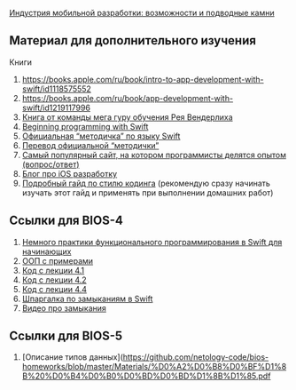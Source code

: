 [Индустрия мобильной разработки: возможности и подводные камни](https://www.youtube.com/watch?v=27NGRO7iWv4)

## Материал для дополнительного изучения

Книги
1. https://books.apple.com/ru/book/intro-to-app-development-with-swift/id1118575552
1. https://books.apple.com/ru/book/app-development-with-swift/id1219117996
1. [Книга от команды мега гуру обучения Рея Вендерлиха](https://store.raywenderlich.com/products/swift-apprentice)
1. [Beginning programming with Swift](https://store.raywenderlich.com/products/swift-apprentice)
1. [Официальная “методичка” по языку Swift](https://docs.swift.org/swift-book/LanguageGuide/TheBasics.html)
1. [Перевод официальной “методички”](https://swiftbook.ru/content/languageguide/)
1. [Самый популярный сайт, на котором программисты делятся опытом (вопрос/ответ)](https://stackoverflow.com)
1. [Блог про iOS разработку](https://habr.com/ru/hub/ios_dev/)
1. [Подробный гайд по стилю кодинга](https://github.com/raywenderlich/swift-style-guide) (рекомендую сразу начинать изучать этот гайд и применять при выполнении домашних работ)

## Ссылки для BIOS-4

1. [Немного практики функционального программирования в Swift для начинающих](https://habr.com/ru/post/440722/)
1. [ООП с примерами](https://habr.com/ru/post/87205/)
1. [Код с лекции 4.1](https://github.com/netology-code/bios-homeworks/blob/master/Materials/%D0%9A%D0%BE%D0%B4%20%D1%81%20%D0%BB%D0%B5%D0%BA%D1%86%D0%B8%D0%B8%204.1.zip)
1. [Код с лекции 4.2](https://github.com/netology-code/bios-homeworks/blob/master/Materials/%D0%9A%D0%BE%D0%B4%20%D1%81%20%D0%BB%D0%B5%D0%BA%D1%86%D0%B8%D0%B8%204.2.zip)
1. [Код с лекции 4.4](https://github.com/netology-code/bios-homeworks/blob/master/Materials/%D0%9A%D0%BE%D0%B4%20%D1%81%20%D0%BB%D0%B5%D0%BA%D1%86%D0%B8%D0%B8%204.4.zip)
1. [Шпаргалка по замыканиям в Swift](https://fuckingclosuresyntax.com/)
1. [Видео про замыкания](https://www.youtube.com/watch?v=rpRQ-S7LJOk)

## Ссылки для BIOS-5
1. [Описание типов данных](https://github.com/netology-code/bios-homeworks/blob/master/Materials/%D0%A2%D0%B8%D0%BF%D1%8B%20%D0%B4%D0%B0%D0%BD%D0%BD%D1%8B%D1%85.pdf
